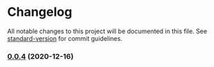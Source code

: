 # Changelog

All notable changes to this project will be documented in this file. See [standard-version](https://github.com/conventional-changelog/standard-version) for commit guidelines.

### [0.0.4](https://github.com/imran-ib/video-chat-editor-server/compare/v0.0.3...v0.0.4) (2020-12-16)
